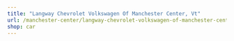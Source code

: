 ```yaml
---
title: "Langway Chevrolet Volkswagen Of Manchester Center, Vt"
url: /manchester-center/langway-chevrolet-volkswagen-of-manchester-center-vt/
shop: car
---
```

